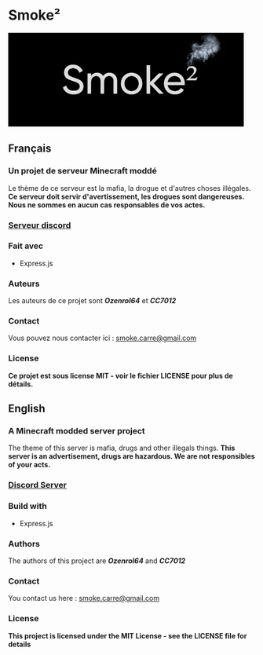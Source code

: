 # Smoke²

<img src="mediumLogo.jpg" width="480">

## Français

### Un projet de serveur Minecraft moddé
Le thème de ce serveur est la mafia, la drogue et d'autres choses illégales. **Ce serveur doit servir d'avertissement, les drogues sont dangereuses. Nous ne sommes en aucun cas responsables de vos actes.**

### [Serveur discord](https://discord.gg/6mxuqwU8Q6 "Serveur discord")

### Fait avec
- Express.js

### Auteurs
Les auteurs de ce projet sont ***Ozenrol64*** et ***CC7012***

### Contact
Vous pouvez nous contacter ici : smoke.carre@gmail.com

### License
**Ce projet est sous license MIT - voir le fichier LICENSE pour plus de détails.**

## English

### A Minecraft modded server project
The theme of this server is mafia, drugs and other illegals things. **This server is an advertisement, drugs are hazardous. We are not responsibles of your acts.**

### [Discord Server](https://discord.gg/6mxuqwU8Q6 "Discord server")

### Build with
- Express.js

### Authors
The authors of this project are ***Ozenrol64*** and ***CC7012***

### Contact
You contact us here : smoke.carre@gmail.com

### License
**This project is licensed under the MIT License - see the LICENSE file for details**
